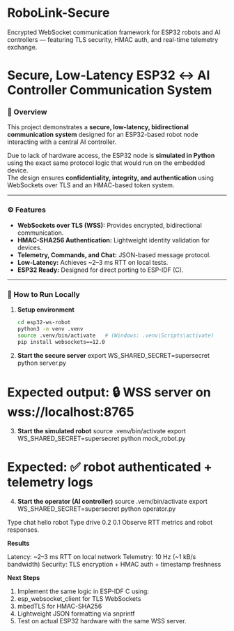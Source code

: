 # RoboLink-Secure
Encrypted WebSocket communication framework for ESP32 robots and AI controllers — featuring TLS security, HMAC auth, and real-time telemetry exchange.


# Secure, Low-Latency ESP32 ↔ AI Controller Communication System

### 🧠 Overview
This project demonstrates a **secure, low-latency, bidirectional communication system** designed for an ESP32-based robot node interacting with a central AI controller.

Due to lack of hardware access, the ESP32 node is **simulated in Python** using the exact same protocol logic that would run on the embedded device.  
The design ensures **confidentiality, integrity, and authentication** using WebSockets over TLS and an HMAC-based token system.

---

### ⚙️ Features
- **WebSockets over TLS (WSS):** Provides encrypted, bidirectional communication.
- **HMAC-SHA256 Authentication:** Lightweight identity validation for devices.
- **Telemetry, Commands, and Chat:** JSON-based message protocol.
- **Low-Latency:** Achieves ~2–3 ms RTT on local tests.
- **ESP32 Ready:** Designed for direct porting to ESP-IDF (C).

---


### 🚀 How to Run Locally

1. **Setup environment**
   ```bash
   cd esp32-ws-robot
   python3 -m venv .venv
   source .venv/bin/activate   # (Windows: .venv\Scripts\activate)
   pip install websockets==12.0


2. **Start the secure server**
export WS_SHARED_SECRET=supersecret
python server.py
# Expected output: 🔒 WSS server on wss://localhost:8765

3. **Start the simulated robot**
source .venv/bin/activate
export WS_SHARED_SECRET=supersecret
python mock_robot.py
# Expected: ✅ robot authenticated + telemetry logs

4. **Start the operator (AI controller)**
source .venv/bin/activate
export WS_SHARED_SECRET=supersecret
python operator.py

Type chat hello robot
Type drive 0.2 0.1
Observe RTT metrics and robot responses.

**Results**

Latency: ~2–3 ms RTT on local network
Telemetry: 10 Hz (~1 kB/s bandwidth)
Security: TLS encryption + HMAC auth + timestamp freshness


**Next Steps**

1. Implement the same logic in ESP-IDF C using:
2. esp_websocket_client for TLS WebSockets
3. mbedTLS for HMAC-SHA256
4. Lightweight JSON formatting via snprintf
5. Test on actual ESP32 hardware with the same WSS server.
